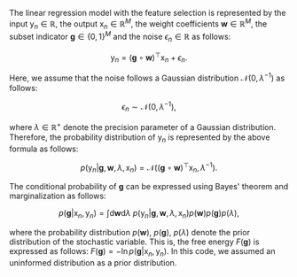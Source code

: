 The linear regression model with the feature selection is represented by the input $\mathrm{y}_n \in \mathbb{R}$, the output $\boldsymbol{\mathrm{x}}_n \in \mathbb{R}^{M}$, the weight coefficients $\boldsymbol{w} \in \mathbb{R}^{M}$, the subset indicator $\boldsymbol{g} \in \{0, 1\}^{M}$ and the noise $\epsilon_n \in \mathbb{R}$ as follows:

$$
\mathrm{y}_n = (\boldsymbol{g} \circ \boldsymbol{w})^{\top}\boldsymbol{\mathrm{x}}_n + \epsilon_n.
$$

Here, we assume that the noise follows a Gaussian distribution $\mathcal{N}(0, \lambda^{-1})$ as follows:

$$
\epsilon_n \sim \mathcal{N}(0, \lambda^{-1}),
$$

where $\lambda \in \mathbb{R}^{+}$ denote the precision parameter of a Gaussian distribution. Therefore, the probability distribution of $\mathrm{y}_n$ is represented by the above formula as follows:

$$
p(\mathrm{y}_n|\boldsymbol{g}, \boldsymbol{w}, \lambda, \boldsymbol{\mathrm{x}}_n) = \mathcal{N}\left ((\boldsymbol{g} \circ \boldsymbol{w})^{\top}\boldsymbol{\mathrm{x}}_n, \lambda^{-1} \right).
$$

The conditional probability of $\boldsymbol{g}$ can be expressed using Bayes' theorem and marginalization as follows:

$$
p(\boldsymbol{g} | \boldsymbol{\mathrm{x}}_n, \mathrm{y}_n) = \int \mathrm{d} \boldsymbol{w} \mathrm{d} \lambda \ p(\mathrm{y}_n|\boldsymbol{g}, \boldsymbol{w}, \lambda, \boldsymbol{\mathrm{x}}_n)p(\boldsymbol{w})p(\boldsymbol{g})p(\lambda),
$$

where the probability distribution $p(\boldsymbol{w})$, $p(\boldsymbol{g})$, $p(\lambda)$ denote the prior distribution of the stochastic variable. This is, the free energy $F(\boldsymbol{g})$ is expressed as follows: $F(\boldsymbol{g}) = -\ln{p(\boldsymbol{g} | \boldsymbol{\mathrm{x}}_n, \mathrm{y}_n)}$. In this code, we assumed an uninformed distribution as a prior distribution.


